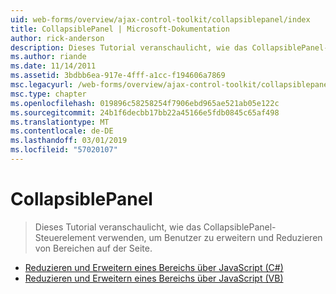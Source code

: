 ```yaml
---
uid: web-forms/overview/ajax-control-toolkit/collapsiblepanel/index
title: CollapsiblePanel | Microsoft-Dokumentation
author: rick-anderson
description: Dieses Tutorial veranschaulicht, wie das CollapsiblePanel-Steuerelement verwenden, um Benutzer zu erweitern und Reduzieren von Bereichen auf der Seite.
ms.author: riande
ms.date: 11/14/2011
ms.assetid: 3bdbb6ea-917e-4fff-a1cc-f194606a7869
msc.legacyurl: /web-forms/overview/ajax-control-toolkit/collapsiblepanel
msc.type: chapter
ms.openlocfilehash: 019896c58258254f7906ebd965ae521ab05e122c
ms.sourcegitcommit: 24b1f6decbb17bb22a45166e5fdb0845c65af498
ms.translationtype: MT
ms.contentlocale: de-DE
ms.lasthandoff: 03/01/2019
ms.locfileid: "57020107"
---
```

<a name="collapsiblepanel"></a>CollapsiblePanel
====================
> Dieses Tutorial veranschaulicht, wie das CollapsiblePanel-Steuerelement verwenden, um Benutzer zu erweitern und Reduzieren von Bereichen auf der Seite.


- [Reduzieren und Erweitern eines Bereichs über JavaScript (C#)](collapsing-and-expanding-a-panel-from-javascript-cs.md)
- [Reduzieren und Erweitern eines Bereichs über JavaScript (VB)](collapsing-and-expanding-a-panel-from-javascript-vb.md)
